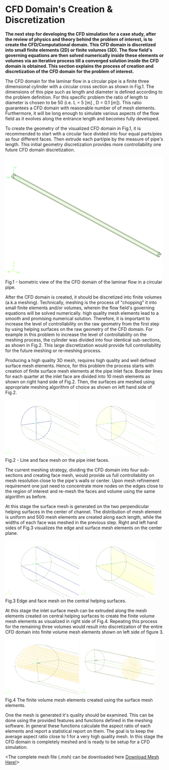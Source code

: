 # CFD Domain's Creation & Discretization

**The next step for developing the CFD simulation for a case study, after the review of physics and theory behind the problem of interest, is to create the CFD/Computational domain. This CFD domain is discretized into small finite elements (2D) or finite volumes (3D). The flow field's governing equations are then solved numerically inside these elements or volumes via an iterative process till a converged solution inside the CFD domain is obtained. This section explains the process of creation and discretization of the CFD domain for the problem of interest.**

The CFD domain for the laminar flow in a circular pipe is a finite three dimensional cylinder with a circular cross section as shown in Fig.1. The dimensions of this pipe such as length and diameter is defined according to the problem definition. For this specific problem the ratio of length to diameter is chosen to be 50 (i.e. L = 5 [m] , D = 0.1 [m]). This ratio guarantees a CFD domain with reasonable number of of mesh elements. Furthermore, it will be long enough to simulate various aspects of the flow field as it evolves along the entrance length and becomes fully developed.

To create the geometry of the visualized CFD domain in Fig.1, it is recommended to start with a circular face divided into four equal parts/pies as four different faces. Then extrude each part/pie by the measure of pipe's length. This initial geometry discretization provides more controllability one future CFD domain discretization.

<img src="./Images/CFD_domain_full.png" width="500">
</br>
Fig.1 - Isometric view of the the CFD domain of the laminar flow in a circular pipe.

After the CFD domain is created, it should be discretized into finite volumes (a.k.a meshing). Technically, meshing is the process of "chopping" it into small finite elements and/or volumes, wherein the flow field's governing equations will be solved numerically. high quality mesh elements lead to a smooth and promising numerical solution. Therefore, it is important to increase the level of controllability on the raw geometry from the first step by using helping surfaces on the raw geometry of the CFD domain. For example in this problem to increase the level of controllability on the meshing process, the cylinder was divided into four identical sub-sections, as shown in Fig.2. This large discretization would provide full controllability for the future meshing or re-meshing process.

Producing a high quality 3D mesh, requires high quality and well defined surface mesh elements. Hence, for this problem the process starts with creation of finite surface mesh elements at the pipe inlet face. Boarder lines for each quarter at the inlet face are divided into 10 mesh elements as shown on right hand side of Fig.2. Then, the surfaces are meshed using appropriate meshing algorithm of choice as shown on left hand side of Fig.2.

<img src="./Images/CFD_domain_inlet_linemesh.png" width="235"> <img src="./Images/CFD_domain_inlet_facemesh.png" width="235">
</br>
Fig.2 - Line and face mesh on the pipe inlet faces.

The current meshing strategy, dividing the CFD domain into four sub-sections and creating face mesh, would provide us full controllability on mesh resolution close to the pipe's walls or center. Upon mesh refinement requirement one just need to concentrate more nodes on the edges close to the region of interest and re-mesh the faces and volume using the same algorithm as before.

At this stage the surface mesh is generated on the two perpendicular helping surfaces in the center of channel. The distribution of mesh element is uniform and 500 mesh elements are created along each length, while the widths of each face was meshed in the previous step. Right and left hand sides of Fig.3 visualizes the edge and surface mesh elements on the center plane.

<img src="./Images/CFD_domain_center_linemesh.png" width="235">
<img src="./Images/CFD_domain_center_facemesh.png" width="235">
</br>
Fig.3 Edge and face mesh on the central helping surfaces.

At this stage the inlet surface mesh can be extruded along the mesh elements created on central helping surfaces to create the finite volume mesh elements as visualized in right side of Fig.4. Repeating this process for the remaining three volumes would result into discretization of the entire CFD domain into finite volume mesh elements shown on left side of figure 3.

<img src="./Images/CFD_domain_halve_vol_mesh.png" width="235">
<img src="./Images/CFD_domain_cut_vol_mesh.png" width="235">
</br>
Fig.4 The finite volume mesh elements created using the surface mesh elements.

One the mesh is generated it's quality should be examined. This can be done using the provided features and functions defined in the meshing software. In general these functions calculate the aspect ratio of each elements and report a statistical report on them. The goal is to keep the average aspect ratio close to 1 for a very high quality mesh. In this stage the CFD domain is completely meshed and is ready to be setup for a CFD simulation.

<More explanations can be added here on the concept of mesh examination.>



<The complete mesh file (.msh) can be downloaded here [Download Mesh Here!](link)>

